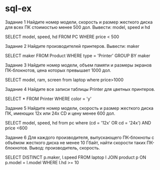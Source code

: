 # sql-ex

Задание 1
Найдите номер модели, скорость и размер жесткого диска для всех ПК стоимостью менее 500 дол. Вывести: model, speed и hd

SELECT model, speed, hd
FROM PC
WHERE price < 500



Задание 2
Найдите производителей принтеров. Вывести: maker

SELECT maker FROM Product WHERE type = 'Printer' GROUP BY maker



Задание 3
Найдите номер модели, объем памяти и размеры экранов ПК-блокнотов, цена которых превышает 1000 дол.

SELECT model, ram, screen
from laptop
where price>1000



Задание 4
Найдите все записи таблицы Printer для цветных принтеров.

SELECT * FROM Printer
WHERE color = 'y'



Задание 5
Найдите номер модели, скорость и размер жесткого диска ПК, имеющих 12x или 24x CD и цену менее 600 дол.

SELECT model, speed, hd 
from pc
where (cd = '12x' OR cd = '24x') AND price <600

Задание 6
Для каждого производителя, выпускающего ПК-блокноты c объёмом жесткого диска не менее 10 Гбайт, найти скорости таких ПК-блокнотов. Вывод: производитель, скорость.

SELECT DISTINCT p.maker, l.speed
FROM laptop l
JOIN product p ON p.model = l.model
WHERE l.hd >= 10




